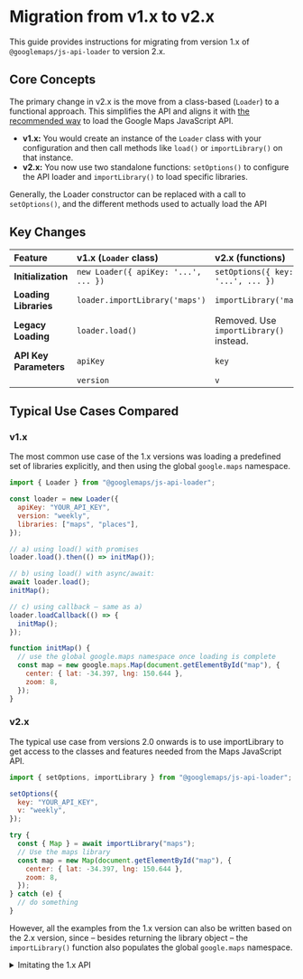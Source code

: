 # Migration from v1.x to v2.x

This guide provides instructions for migrating from version 1.x of
`@googlemaps/js-api-loader` to version 2.x.

## Core Concepts

The primary change in v2.x is the move from a class-based (`Loader`) to a
functional approach. This simplifies the API and aligns it with
[the recommended way](https://developers.google.com/maps/documentation/javascript/load-maps-js-api)
to load the Google Maps JavaScript API.

- **v1.x:** You would create an instance of the `Loader` class with your configuration and then call methods like `load()` or `importLibrary()` on that instance.
- **v2.x:** You now use two standalone functions: `setOptions()` to configure the API loader and `importLibrary()` to load specific libraries.

Generally, the Loader constructor can be replaced with a call to `setOptions()`,
and the different methods used to actually load the API

## Key Changes

| Feature                | v1.x (`Loader` class)                | v2.x (functions)                        |
| :--------------------- | :----------------------------------- | :-------------------------------------- |
| **Initialization**     | `new Loader({ apiKey: '...', ... })` | `setOptions({ key: '...', ... })`       |
| **Loading Libraries**  | `loader.importLibrary('maps')`       | `importLibrary('maps')`                 |
| **Legacy Loading**     | `loader.load()`                      | Removed. Use `importLibrary()` instead. |
| **API Key Parameters** | `apiKey`                             | `key`                                   |
|                        | `version`                            | `v`                                     |

## Typical Use Cases Compared

### v1.x

The most common use case of the 1.x versions was loading a predefined set of
libraries explicitly, and then using the global `google.maps` namespace.

```javascript
import { Loader } from "@googlemaps/js-api-loader";

const loader = new Loader({
  apiKey: "YOUR_API_KEY",
  version: "weekly",
  libraries: ["maps", "places"],
});

// a) using load() with promises
loader.load().then(() => initMap());

// b) using load() with async/await:
await loader.load();
initMap();

// c) using callback – same as a)
loader.loadCallback(() => {
  initMap();
});

function initMap() {
  // use the global google.maps namespace once loading is complete
  const map = new google.maps.Map(document.getElementById("map"), {
    center: { lat: -34.397, lng: 150.644 },
    zoom: 8,
  });
}
```

### v2.x

The typical use case from versions 2.0 onwards is to use importLibrary to get
access to the classes and features needed from the Maps JavaScript API.

```javascript
import { setOptions, importLibrary } from "@googlemaps/js-api-loader";

setOptions({
  key: "YOUR_API_KEY",
  v: "weekly",
});

try {
  const { Map } = await importLibrary("maps");
  // Use the maps library
  const map = new Map(document.getElementById("map"), {
    center: { lat: -34.397, lng: 150.644 },
    zoom: 8,
  });
} catch (e) {
  // do something
}
```

However, all the examples from the 1.x version can also be written based
on the 2.x version, since – besides returning the library object – the
`importLibrary()` function also populates the global `google.maps` namespace.

<details>
<summary>Imitating the 1.x API</summary>

```javascript
import { setOptions, importLibrary } from "@googlemaps/js-api-loader";

setOptions({
  key: "YOUR_API_KEY",
  v: "weekly",

  // libraries can still be specified in `setOptions`. This makes sure that
  // all libraries are available when the importLibrary promise is resolved.
  libraries: ["maps", "places"],
});

// The examples from above, rewritten with v2.0:
//
// a) using promises (note: which library is imported in these cases makes
//    little difference: the libraries were specified in `setOptions` and
//    we're not using the returned value)
importLibrary("core").then(() => initMap());

// b) using load() with async/await:
await importLibrary("core");
initMap();

// c) using a callback – this is identical to a)

function initMap() {
  // use the global google.maps namespace once loading is complete
  const map = new google.maps.Map(document.getElementById("map"), {
    center: { lat: -34.397, lng: 150.644 },
    zoom: 8,
  });
}
```
</details>
